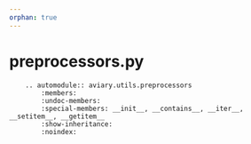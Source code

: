 ```yaml
---
orphan: true
---
```


# preprocessors.py

```{eval-rst}
    .. automodule:: aviary.utils.preprocessors
        :members:
        :undoc-members:
        :special-members: __init__, __contains__, __iter__, __setitem__, __getitem__
        :show-inheritance:
        :noindex:
```
